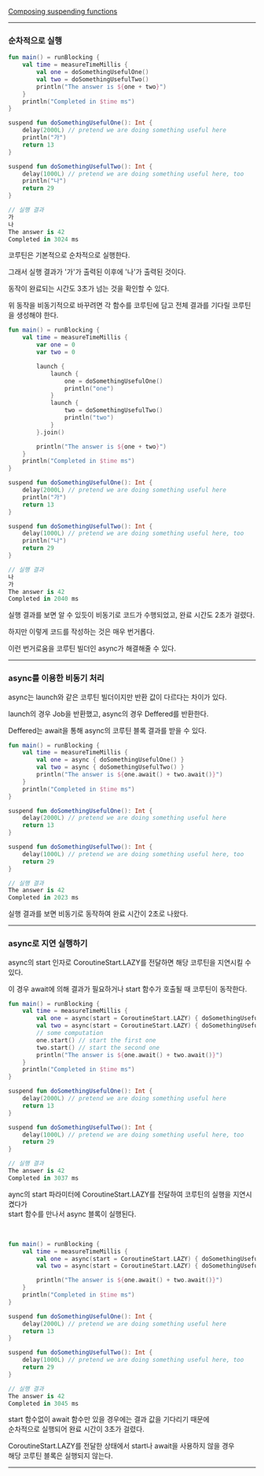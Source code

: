 [Composing suspending functions](https://kotlinlang.org/docs/composing-suspending-functions.html)

---

### 순차적으로 실행

```kotlin
fun main() = runBlocking {
    val time = measureTimeMillis {
        val one = doSomethingUsefulOne()
        val two = doSomethingUsefulTwo()
        println("The answer is ${one + two}")
    }
    println("Completed in $time ms")
}

suspend fun doSomethingUsefulOne(): Int {
    delay(2000L) // pretend we are doing something useful here
    println("가")
    return 13
}

suspend fun doSomethingUsefulTwo(): Int {
    delay(1000L) // pretend we are doing something useful here, too
    println("나")
    return 29
}

// 실행 결과
가
나
The answer is 42
Completed in 3024 ms
```

코루틴은 기본적으로 순차적으로 실행한다.

그래서 실행 결과가 '가'가 출력된 이후에 '나'가 출력된 것이다.

동작이 완료되는 시간도 3초가 넘는 것을 확인할 수 있다.

위 동작을 비동기적으로 바꾸려면 각 함수를 코루틴에 담고 전체 결과를 기다릴 코루틴을 생성해야 한다.

```kotlin
fun main() = runBlocking {
    val time = measureTimeMillis {
        var one = 0
        var two = 0

        launch {
            launch {
                one = doSomethingUsefulOne()
                println("one")
            }
            launch {
                two = doSomethingUsefulTwo()
                println("two")
            }
        }.join()

        println("The answer is ${one + two}")
    }
    println("Completed in $time ms")
}

suspend fun doSomethingUsefulOne(): Int {
    delay(2000L) // pretend we are doing something useful here
    println("가")
    return 13
}

suspend fun doSomethingUsefulTwo(): Int {
    delay(1000L) // pretend we are doing something useful here, too
    println("나")
    return 29
}

// 실행 결과
나
가
The answer is 42
Completed in 2040 ms
```

실행 결과를 보면 알 수 있듯이 비동기로 코드가 수행되었고, 완료 시간도 2초가 걸렸다.

하지만 이렇게 코드를 작성하는 것은 매우 번거롭다.

이런 번거로움을 코루틴 빌더인 async가 해결해줄 수 있다.

---

### async를 이용한 비동기 처리
async는 launch와 같은 코루틴 빌더이지만 반환 값이 다르다는 차이가 있다.

launch의 경우 Job을 반환했고, async의 경우 Deffered를 반환한다.

Deffered는 await을 통해 async의 코루틴 블록 결과를 받을 수 있다.

```kotlin
fun main() = runBlocking {
    val time = measureTimeMillis {
        val one = async { doSomethingUsefulOne() }
        val two = async { doSomethingUsefulTwo() }
        println("The answer is ${one.await() + two.await()}")
    }
    println("Completed in $time ms")
}

suspend fun doSomethingUsefulOne(): Int {
    delay(2000L) // pretend we are doing something useful here
    return 13
}

suspend fun doSomethingUsefulTwo(): Int {
    delay(1000L) // pretend we are doing something useful here, too
    return 29
}

// 실행 결과
The answer is 42
Completed in 2023 ms
```

실행 결과를 보면 비동기로 동작하여 완료 시간이 2초로 나왔다.

---

### async로 지연 실행하기
async의 start 인자로 CoroutineStart.LAZY를 전달하면 해당 코루틴을 지연시킬 수 있다.

이 경우 await에 의해 결과가 필요하거나 start 함수가 호출될 때 코루틴이 동작한다.

```kotlin
fun main() = runBlocking {
    val time = measureTimeMillis {
        val one = async(start = CoroutineStart.LAZY) { doSomethingUsefulOne() }
        val two = async(start = CoroutineStart.LAZY) { doSomethingUsefulTwo() }
        // some computation
        one.start() // start the first one
        two.start() // start the second one
        println("The answer is ${one.await() + two.await()}")
    }
    println("Completed in $time ms")
}

suspend fun doSomethingUsefulOne(): Int {
    delay(2000L) // pretend we are doing something useful here
    return 13
}

suspend fun doSomethingUsefulTwo(): Int {
    delay(1000L) // pretend we are doing something useful here, too
    return 29
}

// 실행 결과
The answer is 42
Completed in 3037 ms
```

aync의 start 파라미터에 CoroutineStart.LAZY를 전달하여 코루틴의 실행을 지연시켰다가<br>
start 함수를 만나서 async 블록이 실행된다.

<br>

```kotlin
fun main() = runBlocking {
    val time = measureTimeMillis {
        val one = async(start = CoroutineStart.LAZY) { doSomethingUsefulOne() }
        val two = async(start = CoroutineStart.LAZY) { doSomethingUsefulTwo() }

        println("The answer is ${one.await() + two.await()}")
    }
    println("Completed in $time ms")
}

suspend fun doSomethingUsefulOne(): Int {
    delay(2000L) // pretend we are doing something useful here
    return 13
}

suspend fun doSomethingUsefulTwo(): Int {
    delay(1000L) // pretend we are doing something useful here, too
    return 29
}

// 실행 결과
The answer is 42
Completed in 3045 ms
```
start 함수없이 await 함수만 있을 경우에는 결과 값을 기다리기 때문에<br>
순차적으로 실행되어 완료 시간이 3초가 걸렸다.

CoroutineStart.LAZY를 전달한 상태에서 start나 await을 사용하지 않을 경우<br>
해당 코루틴 블록은 실행되지 않는다.

---
